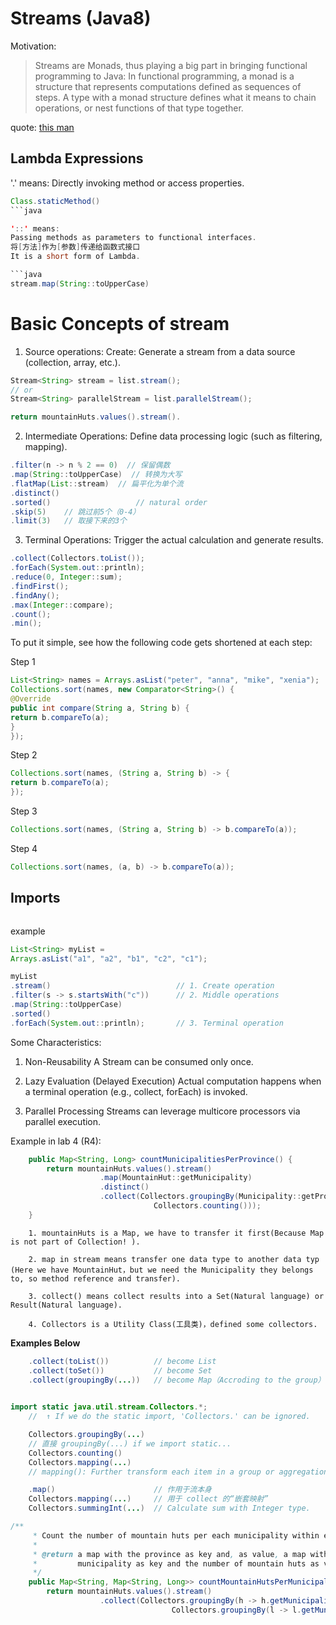 # Streams (Java8)

Motivation:

> Streams are Monads, thus playing a big part in bringing functional programming to Java: In functional programming, a monad is a structure that represents computations defined as sequences of steps. A type with a monad structure defines what it means to chain operations, or nest functions of that type together.

quote: [this man](https://winterbe.com/)

## Lambda Expressions

'.' means:
Directly invoking method or access properties. 

```java
Class.staticMethod()
```java

'::' means:
Passing methods as parameters to functional interfaces.
将[方法]作为[参数]传递给函数式接口
It is a short form of Lambda.

```java
stream.map(String::toUpperCase)
```

# Basic Concepts of stream
1. Source operations:
Create: Generate a stream from a data source (collection, array, etc.).
```java
Stream<String> stream = list.stream();
// or
Stream<String> parallelStream = list.parallelStream(); 

return mountainHuts.values().stream().
```

2. Intermediate Operations: 
Define data processing logic (such as filtering, mapping).
```java
.filter(n -> n % 2 == 0)  // 保留偶数
.map(String::toUpperCase)  // 转换为大写
.flatMap(List::stream)  // 扁平化为单个流
.distinct()
.sorted()                   // natural order
.skip(5)    // 跳过前5个（0-4）
.limit(3)   // 取接下来的3个
```

3. Terminal Operations:
Trigger the actual calculation and generate results.
```java
.collect(Collectors.toList());      
.forEach(System.out::println);
.reduce(0, Integer::sum);
.findFirst();
.findAny();
.max(Integer::compare);
.count();
.min();
```

To put it simple, see how the following code gets
shortened at each step:

Step 1

```java
List<String> names = Arrays.asList("peter", "anna", "mike", "xenia");
Collections.sort(names, new Comparator<String>() {
@Override
public int compare(String a, String b) {
return b.compareTo(a);
}
});
```

Step 2

```java
Collections.sort(names, (String a, String b) -> {
return b.compareTo(a);
});
```

Step 3

```java
Collections.sort(names, (String a, String b) -> b.compareTo(a));
```

Step 4

```java
Collections.sort(names, (a, b) -> b.compareTo(a));
```

## Imports

```java
```

example

```java
List<String> myList =
Arrays.asList("a1", "a2", "b1", "c2", "c1");

myList
.stream()                            // 1. Create operation
.filter(s -> s.startsWith("c"))      // 2. Middle operations
.map(String::toUpperCase)
.sorted()
.forEach(System.out::println);       // 3. Terminal operation
```

Some Characteristics:

1. Non-Reusability
A Stream can be consumed only once.

2. Lazy Evaluation (Delayed Execution)
 Actual computation happens when a terminal operation (e.g., collect, forEach) is invoked.

3. Parallel Processing
Streams can leverage multicore processors via parallel execution.


Example in lab 4 (R4):
```java
    public Map<String, Long> countMunicipalitiesPerProvince() {
		return mountainHuts.values().stream()           
					.map(MountainHut::getMunicipality)
					.distinct()
					.collect(Collectors.groupingBy(Municipality::getProvince, 
								Collectors.counting()));
	}
```
        1. mountainHuts is a Map, we have to transfer it first(Because Map is not part of Collection! ).
        
        2. map in stream means transfer one data type to another data typ (Here we have MountainHut，but we need the Municipality they belongs to, so method reference and transfer).
        
        3. collect() means collect results into a Set(Natural language) or Result(Natural language).
        
        4. Collectors is a Utility Class(工具类)，defined some collectors.

**Examples Below** 

```java
    .collect(toList())          // become List
    .collect(toSet())           // become Set
    .collect(groupingBy(...))   // become Map（Accroding to the group）
    

import static java.util.stream.Collectors.*;
    //  ↑ If we do the static import, 'Collectors.' can be ignored.

    Collectors.groupingBy(...)
    // 直接 groupingBy(...) if we import static...        
    Collectors.counting()
    Collectors.mapping(...)
    // mapping(): Further transform each item in a group or aggregation.

    .map()                      // 作用于流本身
    Collectors.mapping(...)     // 用于 collect 的“嵌套映射”
    Collectors.summingInt(...)  // Calculate sum with Integer type.
```
```java
/**
	 * Count the number of mountain huts per each municipality within each province.
	 * 
	 * @return a map with the province as key and, as value, a map with the
	 *         municipality as key and the number of mountain huts as value
	 */
	public Map<String, Map<String, Long>> countMountainHutsPerMunicipalityPerProvince() {
		return mountainHuts.values().stream()
					.collect(Collectors.groupingBy(h -> h.getMunicipality().getProvince(),
									Collectors.groupingBy(l -> l.getMunicipality().getName(),Collectors.counting())));}
```
